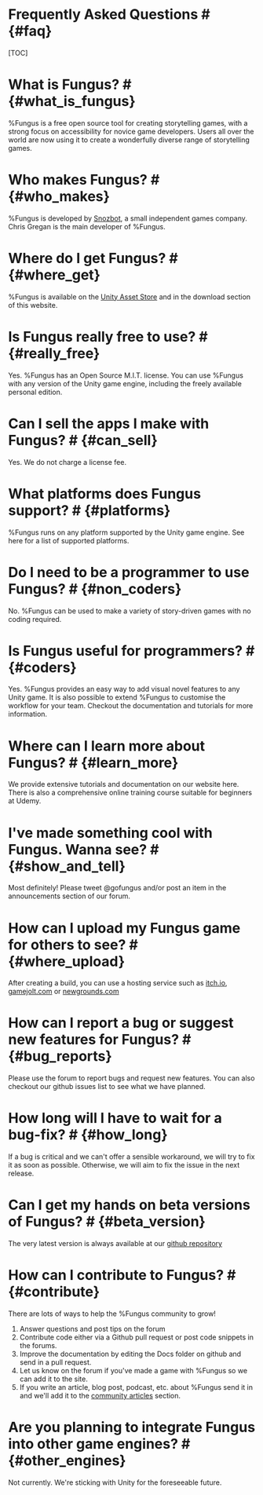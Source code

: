 # Frequently Asked Questions # {#faq}
[TOC]

# What is Fungus? # {#what_is_fungus}
%Fungus is a free open source tool for creating storytelling games, with a strong focus on accessibility for novice game developers. Users all over the world are now using it to create a wonderfully diverse range of storytelling games.

# Who makes Fungus? # {#who_makes}
%Fungus is developed by [Snozbot], a small independent games company. Chris Gregan is the main developer of %Fungus.

# Where do I get Fungus? # {#where_get}
%Fungus is available on the [Unity Asset Store] and in the download section of this website.

# Is Fungus really free to use? # {#really_free}
Yes. %Fungus has an Open Source M.I.T. license. You can use %Fungus with any version of the Unity game engine, including the freely available personal edition.

# Can I sell the apps I make with Fungus? # {#can_sell}
Yes. We do not charge a license fee.

# What platforms does Fungus support? # {#platforms}
%Fungus runs on any platform supported by the Unity game engine. See here for a list of supported platforms.

# Do I need to be a programmer to use Fungus? # {#non_coders}
No. %Fungus can be used to make a variety of story-driven games with no coding required.

# Is Fungus useful for programmers? # {#coders}
Yes. %Fungus provides an easy way to add visual novel features to any Unity game. It is also possible to extend %Fungus to customise the workflow for your team. Checkout the documentation and tutorials for more information.

# Where can I learn more about Fungus? # {#learn_more}
We provide extensive tutorials and documentation on our website here. There is also a comprehensive online training course suitable for beginners at Udemy.

# I've made something cool with Fungus. Wanna see? # {#show_and_tell}
Most definitely! Please tweet @gofungus and/or post an item in the announcements section of our forum.

# How can I upload my Fungus game for others to see? # {#where_upload}
After creating a build, you can use a hosting service such as [itch.io], [gamejolt.com] or [newgrounds.com]

# How can I report a bug or suggest new features for Fungus? # {#bug_reports}
Please use the forum to report bugs and request new features. You can also checkout our github issues list to see what we have planned.

# How long will I have to wait for a bug-fix? # {#how_long}
If a bug is critical and we can't offer a sensible workaround, we will try to fix it as soon as possible. Otherwise, we will aim to fix the issue in the next release.

# Can I get my hands on beta versions of Fungus? # {#beta_version}
The very latest version is always available at our [github repository]

# How can I contribute to Fungus? # {#contribute}
There are lots of ways to help the %Fungus community to grow!

1. Answer questions and post tips on the forum
2. Contribute code either via a Github pull request or post code snippets in the forums.
3. Improve the documentation by editing the Docs folder on github and send in a pull request.
4. Let us know on the forum if you've made a game with %Fungus so we can add it to the site.
5. If you write an article, blog post, podcast, etc. about %Fungus send it in and we'll add it to the [community articles] section.

# Are you planning to integrate Fungus into other game engines? # {#other_engines}
Not currently. We're sticking with Unity for the foreseeable future.

[Snozbot]: http://snozbot.com
[Unity Asset Store]: http://u3d.as/f0T
[itch.io]: http://itch.io
[gamejolt.com]: http://gamejolt.com
[newgrounds.com]: http://newgrounds.com
[github repository]: https://github.com/snozbot/fungus
[community articles]: ../articles/index.md